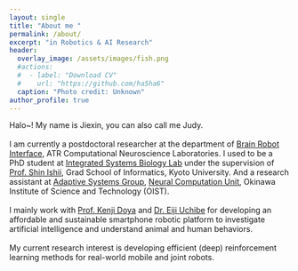 ```yaml
---
layout: single
title: "About me "
permalink: /about/
excerpt: "in Robotics & AI Research"
header:
  overlay_image: /assets/images/fish.png
  #actions:
  #  - label: "Download CV"
  #    url: "https://github.com/ha5ha6"
  caption: "Photo credit: Unknown"
author_profile: true
---
```


Halo~! My name is Jiexin, you can also call me Judy. <br /><br /> I am currently a postdoctoral researcher at the department of [Brain Robot Interface](https://bicr.atr.jp/bri/), ATR Computational Neuroscience Laboratories. I used to be a PhD student at [Integrated Systems Biology Lab](http://ishiilab.jp/kyoto/en/) under the supervision of [Prof. Shin Ishii](http://ishiilab.jp/member/ishii/), Grad School of Informatics, Kyoto University. And a research assistant at [Adaptive Systems Group](https://groups.oist.jp/ncu/adaptive-systems-group), [Neural Computation Unit](https://groups.oist.jp/ncu), Okinawa Institute of Science and Technology (OIST).<br /><br /> I mainly work with [Prof. Kenji Doya](https://groups.oist.jp/ncu/kenji-doya) and [Dr. Eiji Uchibe](https://researchmap.jp/uchibe/) for developing an affordable and sustainable smartphone robotic platform to investigate artificial intelligence and understand animal and human behaviors.<br /><br />My current research interest is developing efficient (deep) reinforcement learning methods for real-world mobile and joint robots.
